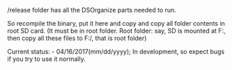 /release folder has all the DSOrganize parts needed to run.

So recompile the binary, put it here and copy and copy all folder contents in root SD card. 
(It must be in root folder. Root folder: say, SD is mounted at F:, then copy all these files to F:/, that is root folder)


Current status: 
	- 04/16/2017(mm/dd/yyyy); In development, so expect bugs if you try to use it normally.